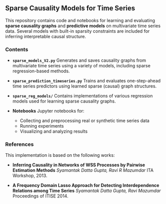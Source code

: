 ## Sparse Causality Models for Time Series

This repository contains code and notebooks for learning and evaluating **sparse causality graphs** and **predictive models** on multivariate time series data. Several models with built-in sparsity constraints are included for inferring interpretable causal structure.

### Contents

* **`sparse_models_V2.py`**
  Generates and saves causality graphs from multivariate time series using a variety of models, including sparse regression-based methods.

* **`sparse_prediction_timeseries.py`**
  Trains and evaluates one-step-ahead time series predictors using learned sparse (causal) graph structures.

* **`sparse_reg_models/`**
  Contains implementations of various regression models used for learning sparse causality graphs.

* **Notebooks**
  Jupyter notebooks for:

  * Collecting and preprocessing real or synthetic time series data
  * Running experiments
  * Visualizing and analyzing results

### References

This implementation is based on the following works:

* **Inferring Causality in Networks of WSS Processes by Pairwise Estimation Methods**
  *Syamantak Datta Gupta, Ravi R Mazumdar*
  ITA Workshop, 2013.

* **A Frequency Domain Lasso Approach for Detecting Interdependence Relations among Time Series**
  *Syamantak Datta Gupta, Ravi Mazumdar*
  Proceedings of ITISE 2014.
